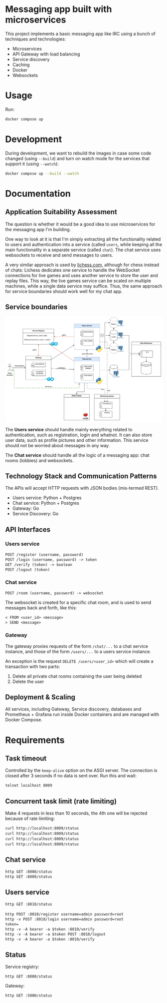 # Messaging app built with microservices

This project implements a basic messaging app like IRC using a bunch of techniques and technologies:
- Microservices
- API Gateway with load balancing
- Service discovery
- Caching
- Docker
- Websockets

# Usage

Run:
```sh
docker compose up
```

# Development

During development, we want to rebuild the images in case some code changed (using `--build`)
and turn on watch mode for the services that support it (using `--watch`):
```sh
docker compose up --build --watch
```


# Documentation

## Application Suitability Assessment

The question is whether it would be a good idea to use microservices for the messaging app I'm building.

One way to look at it is that I'm simply extracting all the functionality related to users and authentication into a service (called `users`,
while keeping all the main functionality in a separate service (called `chat`).
The chat service uses websockets to receive and send messages to users.

A very similar approach is used by  [lichess.com](https://github.com/lichess-org/lila), although for chess instead of chats:
Lichess dedicates one service to handle the WebSocket connections for live games
and uses another service to store the user and replay files.
This way, the live games service can be scaled on multiple machines,
while a single data service may suffice.
Thus, the same approach for service boundaries should work well for my chat app.


## Service boundaries

![](services.png)

The **Users service** should handle mainly everything related to authentication,
such as registration, login and whatnot.
It can also store user data, such as profile pictures and other information.
This service should not be worried about messages in any way.

The **Chat service** should handle all the logic of a messaging app: chat rooms (lobbies) and websockets.

## Technology Stack and Communication Patterns

The APIs will accept HTTP requests with JSON bodies (mis-termed REST).

- Users service: Python + Postgres
- Chat service: Python + Postgres
- Gateway: Go
- Service Discovery: Go

## API Interfaces

### Users service

```
POST /register (username, password)
POST /login (username, password) -> token
GET /verify (token) -> boolean
POST /logout (token)
```

### Chat service

```
POST /room (username, password) -> websocket
```

The websocket is created for a specific chat room,
and is used to send messages back and forth, like this:
```
< FROM <user_id> <message>
> SEND <message>
```

### Gateway

The gateway proxies requests of the form `/chat/...` to a chat service instance,
and those of the form `/users/...` to a users service instance.

An exception is the request `DELETE /users/<user_id>` 
which will create a transaction with two parts:
1. Delete all private chat rooms containing the user being deleted
2. Delete the user

## Deployment & Scaling

All services, including Gateway, Service discovery, databases and Prometheus + Grafana 
run inside Docker containers and are managed with Docker Compose.


# Requirements

## Task timeout

Controlled by the `keep-alive` option on the ASGI server.
The connection is closed after 3 seconds if no data is sent over.
Run this and wait:
```sh
telnet localhost 8009
```

## Concurrent task limit (rate limiting)

Make 4 requests in less than 10 seconds, the 4th one will be rejected because of rate limiting:
```sh
curl http://localhost:8009/status
curl http://localhost:8009/status
curl http://localhost:8009/status
curl http://localhost:8009/status
```


## Chat service

```
http GET :8008/status
http GET :8009/status
```

## Users service

```
http GET :8010/status

http POST :8010/register username=admin password=root
http -v POST :8010/login username=admin password=root
token=
http -v -A bearer -a $token :8010/verify
http -v -A bearer -a $token POST :8010/logout
http -v -A bearer -a $token :8010/verify
```

## Status

Service registry:
```
http GET :8080/status
```

Gateway:
```
http GET :5000/status
```

